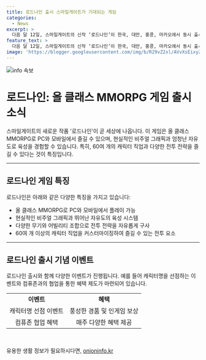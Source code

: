 ```yaml
---
title: 로드나인 출시 스마일게이트가 기대되는 게임
categories:
  - News
excerpt: >
  다음 달 12일, 스마일게이트의 신작 ‘로드나인’이 한국, 대만, 홍콩, 마카오에서 동시 출시됩니다. 이 게임은 PC와 모바일 크로스 플랫폼을 지원하며, 탁월한 비주얼 그래픽과 자유로운 육성 시스템이 특징입니다. 아홉 가지 무기를 자유롭게 조합하고 60여 개 이상의 캐릭터 직업을 커스터마이징할 수 있는 등 전투 전략을 자유롭게 구사할 수 있습니다. 스마일게이트는 출시를 앞두고 다채로운 보상을 제공하는 이벤트도 진행할 예정이며, 쇼핑 플랫폼 컴퓨존과의 협업을 통해 매주 혜택도 기대할 수 있습니다.
feature_text: >
  다음 달 12일, 스마일게이트의 신작 ‘로드나인’이 한국, 대만, 홍콩, 마카오에서 동시 출시됩니다. 이 게임은 PC와 모바일 크로스 플랫폼을 지원하며, 탁월한 비주얼 그래픽과 자유로운 육성 시스템이 특징입니다. 아홉 가지 무기를 자유롭게 조합하고 60여 개 이상의 캐릭터 직업을 커스터마이징할 수 있는 등 전투 전략을 자유롭게 구사할 수 있습니다. 스마일게이트는 출시를 앞두고 다채로운 보상을 제공하는 이벤트도 진행할 예정이며, 쇼핑 플랫폼 컴퓨존과의 협업을 통해 매주 혜택도 기대할 수 있습니다.
image: 'https://blogger.googleusercontent.com/img/b/R29vZ2xl/AVvXsEixyZcFfHzMRdzZMjFBmAUKJYCLCGyLL1o632UiGVXcaFdKo_bkvkuCioo0uUKlGfBVcT3P84aROyZIXSBEx3Aw5nCQ3pTgDom1WDC4m8eifvWiAmWEEVb4x6G_l8C0QH225ldMjyaFvpxGEBGNO37VmDTDMHGhJPq73UglMfDca1-0aw/s1600/blogspot.png'
---
```


<p><img src="https://blogger.googleusercontent.com/img/b/R29vZ2xl/AVvXsEixyZcFfHzMRdzZMjFBmAUKJYCLCGyLL1o632UiGVXcaFdKo_bkvkuCioo0uUKlGfBVcT3P84aROyZIXSBEx3Aw5nCQ3pTgDom1WDC4m8eifvWiAmWEEVb4x6G_l8C0QH225ldMjyaFvpxGEBGNO37VmDTDMHGhJPq73UglMfDca1-0aw/s1600/blogspot.png" alt="info 속보" /></p>

<h1>로드나인: 올 클래스 MMORPG 게임 출시 소식</h1>

<p data-ke-size="size16">스마일게이트의 새로운 작품 '로드나인'이 곧 세상에 나옵니다. 이 게임은 올 클래스 MMORPG로 PC와 모바일에서 즐길 수 있으며, 현실적인 비주얼 그래픽과 엄청난 자유도로 육성을 경험할 수 있습니다. 특히, 60여 개의 캐릭터 직업과 다양한 전투 전략을 즐길 수 있다는 것이 특징입니다.</p>

<hr>

<h2 data-ke-size="size26">로드나인 게임 특징</h2>

<p data-ke-size="size16">로드나인은 아래와 같은 다양한 특징을 가지고 있습니다:</p>

<ul>
    <li>올 클래스 MMORPG로 PC와 모바일에서 플레이 가능</li>
    <li>현실적인 비주얼 그래픽과 뛰어난 자유도의 육성 시스템</li>
    <li>다양한 무기와 어빌리티 조합으로 전투 전략을 자유롭게 구사</li>
    <li>60여 개 이상의 캐릭터 직업을 커스터마이징하여 즐길 수 있는 전투 요소</li>
</ul>

<hr>

<h2 data-ke-size="size26">로드나인 출시 기념 이벤트</h2>

<p data-ke-size="size16">로드나인 출시와 함께 다양한 이벤트가 진행됩니다. 예를 들어 캐릭터명을 선점하는 이벤트와 컴퓨존과의 협업을 통한 혜택 제도가 마련되어 있습니다.</p>

<table>
    <tr>
        <td style="text-align: center; height: 17px;"><b>이벤트</b></td>
        <td style="text-align: center; height: 17px;"><b>혜택</b></td>
    </tr>
    <tr>
        <td style="text-align: center; height: 17px;">캐릭터명 선점 이벤트</td>
        <td style="text-align: center; height: 17px;">풍성한 경품 및 인게임 보상</td>
    </tr>
    <tr>
        <td style="text-align: center; height: 17px;">컴퓨존 협업 혜택</td>
        <td style="text-align: center; height: 17px;">매주 다양한 혜택 제공</td>
    </tr>
</table>

<p data-ke-size="size16">&nbsp;</p>
유용한 생활 정보가 필요하시다면, <a href="https://onioninfo.kr" rel="dofollow">onioninfo.kr</a>


